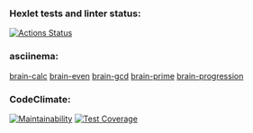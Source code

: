 ### Hexlet tests and linter status:
[![Actions Status](https://github.com/TheAlmightySolmyr/python-project-49/actions/workflows/hexlet-check.yml/badge.svg)](https://github.com/TheAlmightySolmyr/python-project-49/actions)
### asciinema:
[brain-calc](https://asciinema.org/a/xyhjUkRa2sPhiE6eaB2lzx3vO)
[brain-even](https://asciinema.org/a/ex6P5FwM41dondRqk50YhVMGA)
[brain-gcd](https://asciinema.org/a/9NCYNN8a1BLZ4Ucbi6pSlWUs9)
[brain-prime](https://asciinema.org/a/cx4IPJecrOqXbhTo8T4h7VOqz)
[brain-progression](https://asciinema.org/a/hpliRfTfaTUy54NUrJ8vfZ4U6)
### CodeClimate:
[![Maintainability](https://api.codeclimate.com/v1/badges/3ee42ec8dc24d61c89ce/maintainability)](https://codeclimate.com/github/TheAlmightySolmyr/python-project-49/maintainability)
[![Test Coverage](https://api.codeclimate.com/v1/badges/3ee42ec8dc24d61c89ce/test_coverage)](https://codeclimate.com/github/TheAlmightySolmyr/python-project-49/test_coverage)